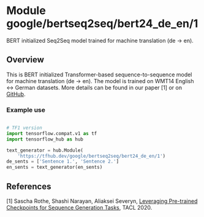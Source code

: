 # Module google/bertseq2seq/bert24_de_en/1

BERT initialized Seq2Seq model trained for machine translation (de -> en).

<!-- asset-path: internal -->
<!-- module-type: text-generation -->
<!-- fine-tunable: true -->
<!-- format: hub -->
<!-- language: de -->
<!-- dataset: WMT14 -->

## Overview

This is BERT initialized Transformer-based sequence-to-sequence model for
machine translation (de -> en). The model is trained on WMT14 English <-> German
datasets. More details can be found in our paper [1] or on
[GitHub](https://github.com/google-research/google-research/tree/master/bertseq2seq).

### Example use

```python

# TF1 version
import tensorflow.compat.v1 as tf
import tensorflow_hub as hub

text_generator = hub.Module(
    'https://tfhub.dev/google/bertseq2seq/bert24_de_en/1')
de_sents = ['Sentence 1.', 'Sentence 2.']
en_sents = text_generator(en_sents)
```

## References

[1] Sascha Rothe, Shashi Narayan, Aliaksei Severyn,
[Leveraging Pre-trained Checkpoints for Sequence Generation Tasks](https://arxiv.org/abs/1907.12461),
TACL 2020.
